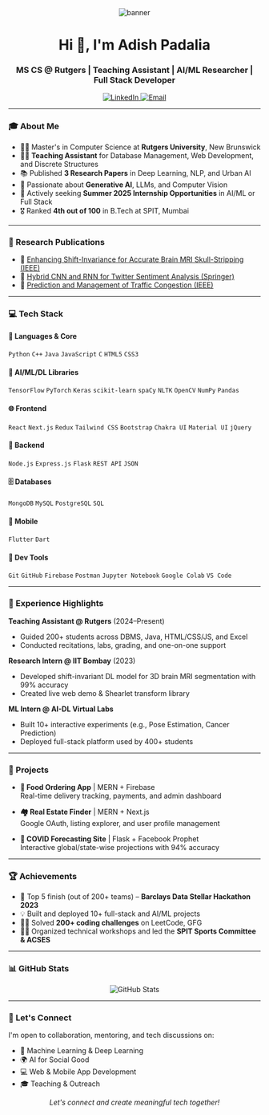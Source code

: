 <div align="center">
  <img src="https://github.com/AdishPadalia26/AdishPadalia26/blob/main/banner.gif" alt="banner" />
</div>

<h1 align="center">Hi 👋, I'm Adish Padalia</h1>
<h3 align="center">MS CS @ Rutgers | Teaching Assistant | AI/ML Researcher | Full Stack Developer</h3>

<p align="center">
  <a href="https://linkedin.com/in/adish-padalia" target="_blank">
    <img src="https://img.shields.io/badge/LinkedIn-0077B5?style=for-the-badge&logo=linkedin&logoColor=white" alt="LinkedIn" />
  </a>
  <a href="mailto:padaliaadish@gmail.com">
    <img src="https://img.shields.io/badge/Gmail-D14836?style=for-the-badge&logo=gmail&logoColor=white" alt="Email" />
  </a>
</p>

---

### 🎓 About Me
- 🧑‍🎓 Master's in Computer Science at **Rutgers University**, New Brunswick  
- 👨‍🏫 **Teaching Assistant** for Database Management, Web Development, and Discrete Structures  
- 📚 Published **3 Research Papers** in Deep Learning, NLP, and Urban AI  
- 🚀 Passionate about **Generative AI**, LLMs, and Computer Vision  
- 💼 Actively seeking **Summer 2025 Internship Opportunities** in AI/ML or Full Stack  
- 🎖️ Ranked **4th out of 100** in B.Tech at SPIT, Mumbai

---

### 📌 Research Publications
- 🧠 [Enhancing Shift-Invariance for Accurate Brain MRI Skull-Stripping (IEEE)](https://ieeexplore.ieee.org/document/10404359)  
- 💬 [Hybrid CNN and RNN for Twitter Sentiment Analysis (Springer)](https://link.springer.com/chapter/10.1007/978-981-97-1326-4_25)  
- 🚦 [Prediction and Management of Traffic Congestion (IEEE)](https://ieeexplore.ieee.org/document/10724090)  

---

### 💻 Tech Stack

#### 🚀 Languages & Core
`Python` `C++` `Java` `JavaScript` `C` `HTML5` `CSS3`

#### 🧠 AI/ML/DL Libraries
`TensorFlow` `PyTorch` `Keras` `scikit-learn` `spaCy` `NLTK` `OpenCV` `NumPy` `Pandas`

#### 🌐 Frontend
`React` `Next.js` `Redux` `Tailwind CSS` `Bootstrap` `Chakra UI` `Material UI` `jQuery`

#### 🔧 Backend
`Node.js` `Express.js` `Flask` `REST API` `JSON`

#### 🗄️ Databases
`MongoDB` `MySQL` `PostgreSQL` `SQL`

#### 📱 Mobile
`Flutter` `Dart`

#### 🔧 Dev Tools
`Git` `GitHub` `Firebase` `Postman` `Jupyter Notebook` `Google Colab` `VS Code`

---

### 🧪 Experience Highlights

**Teaching Assistant @ Rutgers** (2024–Present)  
- Guided 200+ students across DBMS, Java, HTML/CSS/JS, and Excel  
- Conducted recitations, labs, grading, and one-on-one support  

**Research Intern @ IIT Bombay** (2023)  
- Developed shift-invariant DL model for 3D brain MRI segmentation with 99% accuracy  
- Created live web demo & Shearlet transform library  

**ML Intern @ AI-DL Virtual Labs**  
- Built 10+ interactive experiments (e.g., Pose Estimation, Cancer Prediction)  
- Deployed full-stack platform used by 400+ students  

---

### 🚀 Projects

- **🍕 Food Ordering App** | MERN + Firebase  
  Real-time delivery tracking, payments, and admin dashboard  

- **🏘️ Real Estate Finder** | MERN + Next.js  
  Google OAuth, listing explorer, and user profile management  

- **🦠 COVID Forecasting Site** | Flask + Facebook Prophet  
  Interactive global/state-wise projections with 94% accuracy  

---

### 🏆 Achievements
- 🥇 Top 5 finish (out of 200+ teams) – **Barclays Data Stellar Hackathon 2023**  
- 💡 Built and deployed 10+ full-stack and AI/ML projects  
- 🧑‍💻 Solved **200+ coding challenges** on LeetCode, GFG  
- 🧑‍🎓 Organized technical workshops and led the **SPIT Sports Committee & ACSES**  

---

### 📊 GitHub Stats

<p align="center">
  <img src="https://github-readme-stats.vercel.app/api?username=AdishPadalia26&show_icons=true&theme=radical" alt="GitHub Stats" />
</p>

---

### 🤝 Let's Connect
I'm open to collaboration, mentoring, and tech discussions on:
- 🤖 Machine Learning & Deep Learning  
- 🌍 AI for Social Good  
- 💻 Web & Mobile App Development  
- 🎓 Teaching & Outreach  

<p align="center">
  <i>Let's connect and create meaningful tech together!</i>
</p>
